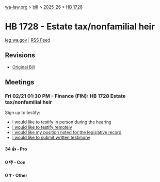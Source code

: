 [wa-law.org](/) > [bill](/bill/) > [2025-26](/bill/2025-26/) > [HB 1728](/bill/2025-26/hb/1728/)

# HB 1728 - Estate tax/nonfamilial heir
[leg.wa.gov](https://app.leg.wa.gov/billsummary?BillNumber=1728&Year=2025&Initiative=false) | [RSS Feed](./rss.xml)

## Revisions
* [Original Bill](1/)

## Meetings
### Fri 02/21 01:30 PM - Finance (FIN): HB 1728 Estate tax/nonfamilial heir
Sign up to testify:
* [I would like to testify in person during the hearing](https://app.leg.wa.gov/csi/Testifier/Add?chamber=House&mId=32819&aId=163953&caId=25944&tId=1)
* [I would like to testify remotely](https://app.leg.wa.gov/csi/Testifier/Add?chamber=House&mId=32819&aId=163953&caId=25944&tId=2)
* [I would like my position noted for the legislative record](https://app.leg.wa.gov/csi/Testifier/Add?chamber=House&mId=32819&aId=163953&caId=25944&tId=3)
* [I would like to submit written testimony](https://app.leg.wa.gov/csi/Testifier/Add?chamber=House&mId=32819&aId=163953&caId=25944&tId=4)

#### 34 👍 - Pro

#### 0 👎 - Con

#### 0 ❓ - Other
